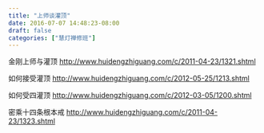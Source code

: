 ```yaml
---
title: "上师谈灌顶"
date: 2016-07-07 14:48:23-08:00
draft: false
categories: ["慧灯禅修班"]
---
```

金刚上师与灌顶
http://www.huidengzhiguang.com/c/2011-04-23/1321.shtml

如何接受灌顶
http://www.huidengzhiguang.com/c/2012-05-25/1213.shtml

如何受四灌顶
http://www.huidengzhiguang.com/c/2012-03-05/1200.shtml

密乘十四条根本戒
http://www.huidengzhiguang.com/c/2011-04-23/1323.shtml
